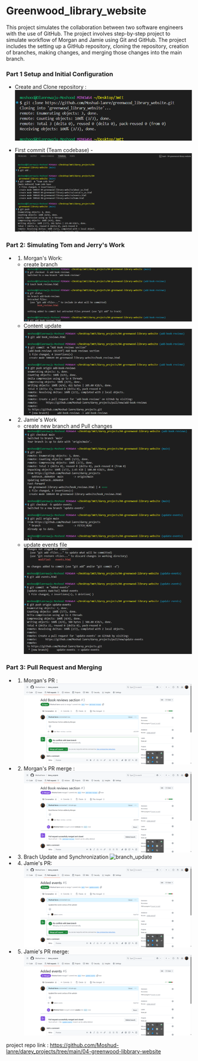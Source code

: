# Greenwood_library_website

This project simulates the collaboration between two software engineers with the use of GitHub.
The project involves step-by-step project to simulate workflow of Morgan and Jamie using Git and GitHub. The project includes the setting up a GitHub repository, cloning the repository, creation of branches, making changes, and merging those changes into the main branch.

### Part 1 Setup and Initial Configuration

- Create and Clone repository : 
    ![create_repo](screenshots/01-git-clone.png)

- First commit (Team codebase) - ![first_commit](screenshots/02-team-codebase.png)

### Part 2: Simulating Tom and Jerry's Work

- 1. Morgan's Work:
  - create branch ![update-navigation-branch](screenshots/03-morgan-branch-and-update.png)
  - Content update ![review_section](screenshots/04-morgan-stage-commit-push.png)
  
- 2. Jamie's Work
  - create new branch and Pull changes ![contact-info-branch](screenshots/07-jerry-branch-create-pull.png)
  - update events file ![events-update](screenshots/08-jamie-stage-commit-push.png)

### Part 3: Pull Request and Merging

- 1. Morgan's PR : ![morgan_pr](screenshots/05-morgan-PR.png)
- 2. Morgan's PR merge : ![morgan_pr_merge](screenshots/06-morgan-merge.png)
- 3. Brach Update and Synchronization ![branch_update](screenshots/jerry-git-pull.png)
- 4. Jamie's PR: ![jamie_pr](screenshots/09-jamie-PR.png)
- 5. Jamie's PR merge: ![jamie_pr_merge](screenshots/10-jamie-merge.png)

project repo link : https://github.com/Moshud-lanre/darey_projects/tree/main/04-greenwood-libbrary-website
